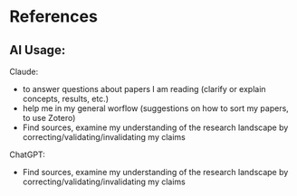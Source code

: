 # References

## AI Usage:

Claude: 
- to answer questions about papers I am reading (clarify or explain concepts, results, etc.)
- help me in my general worflow (suggestions on how to sort my papers, to use Zotero)
- Find sources, examine my understanding of the research landscape by correcting/validating/invalidating my claims

ChatGPT: 
- Find sources, examine my understanding of the research landscape by correcting/validating/invalidating my claims

